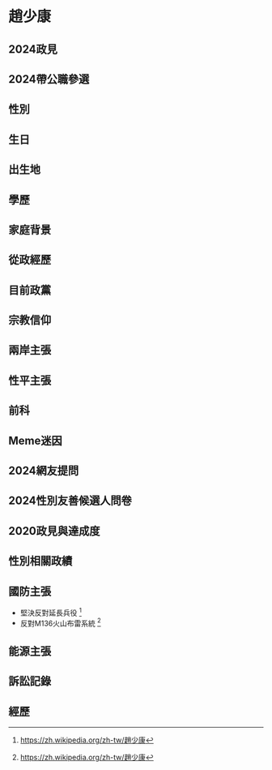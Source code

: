 # 趙少康

## 2024政見

## 2024帶公職參選

## 性別

## 生日

## 出生地

## 學歷

## 家庭背景

## 從政經歷

## 目前政黨

## 宗教信仰

## 兩岸主張

## 性平主張

## 前科

## Meme迷因

## 2024網友提問

## 2024性別友善候選人問卷

## 2020政見與達成度

## 性別相關政績

## 國防主張

- 堅決反對延長兵役 [^1]
- 反對M136火山布雷系統 [^1]

[^1]: https://zh.wikipedia.org/zh-tw/趙少康

## 能源主張

## 訴訟記錄

## 經歷
